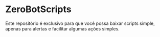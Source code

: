# ZeroBotScripts
Este repositório é exclusivo para que você possa baixar scripts simple, apenas para alertas e facilitar algumas ações simples. 
